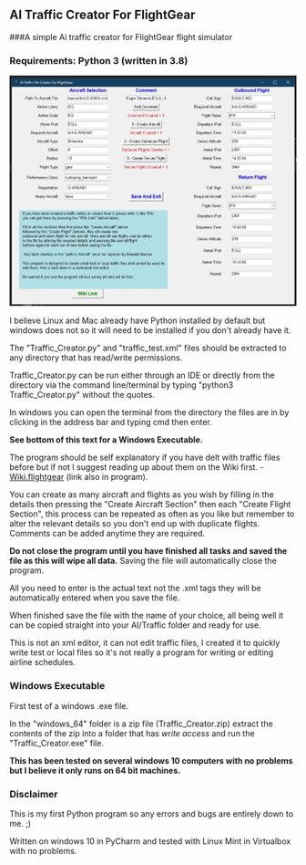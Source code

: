 ## AI Traffic Creator For FlightGear

###A simple Ai traffic creator for FlightGear flight simulator

### Requirements: Python 3 (written in 3.8)


![Screenshot](screenshot/screenshot.jpg)

I believe Linux and Mac already have Python installed by default but windows does not so it will need to be installed if you don't already have it.

The "Traffic_Creator.py" and "traffic_test.xml" files should be extracted to any directory that has read/write permissions.

Traffic_Creator.py can be run either through an IDE or directly from the directory via the command line/terminal by typing "python3 Traffic_Creator.py" without the quotes.

 In windows you can open the terminal from the directory the files are in by clicking in the address bar and typing cmd then enter. 

**See bottom of this text for a Windows Executable.**

The program should be self explanatory if you have delt with traffic files before but if not I suggest reading up about them on the Wiki first. -
 [Wiki.flightgear](http://wiki.flightgear.org/AI_Traffic) (link also in program).

You can create as many aircraft and flights as you wish by filling in the details then pressing the "Create Aircraft Section" then each "Create Flight Section", this process can be repeated as often as you like but remember to alter the relevant details so you don't end up with duplicate flights. Comments can be added anytime they are required.

**Do not close the program until you have finished all tasks and saved the file as this will wipe all data.** Saving the file will automatically close the program.

All you need to enter is the actual text not the .xml tags they will be automatically entered when you save the file.

When finished save the file with the name of your choice, all being well it can be copied straight into your AI/Traffic folder and ready for use.

This is not an xml editor, it can not edit traffic files, I created it to quickly write test or local files so it's not really a program for writing or editing airline schedules.



### Windows Executable

First test of a windows .exe file.

In the "windows_64" folder is a zip file (Traffic_Creator.zip) extract the contents of the zip into a folder that has *write access* and run the "Traffic_Creator.exe" file.

**This has been tested on several windows 10 computers with no problems but I believe it only runs on 64 bit machines.**
### Disclaimer
This is my first Python program so any errors and bugs are entirely down to me. ;)

Written on windows 10 in PyCharm and tested with Linux Mint in Virtualbox with no problems.